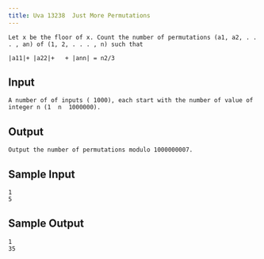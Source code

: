 ```yaml
---
title: Uva 13238  Just More Permutations
---
```



```
Let x be the floor of x. Count the number of permutations (a1, a2, . . . , an) of (1, 2, . . . , n) such that

|a11|+ |a22|+   + |ann| = n2/3
```

## Input

```
A number of of inputs ( 1000), each start with the number of value of integer n (1  n  1000000).

```

## Output

```
Output the number of permutations modulo 1000000007.

```

## Sample Input

```
1
5

```

## Sample Output

```
1
35
```
